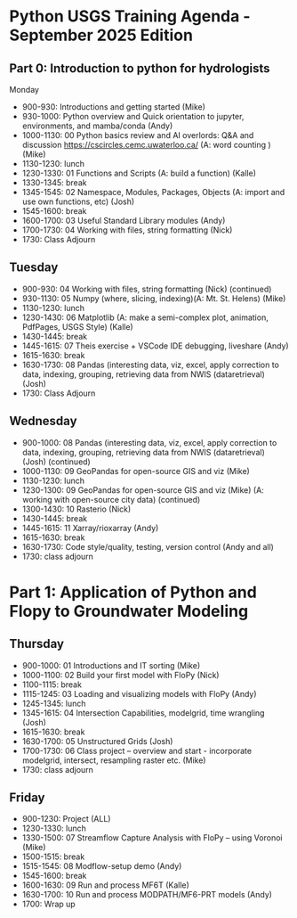 # Python USGS Training Agenda - September 2025 Edition
 
## Part 0: Introduction to python for hydrologists
Monday
- 900-930: Introductions and getting started  (Mike) 
- 930-1000: Python overview and Quick orientation to jupyter, environments, and mamba/conda (Andy) 
- 1000-1130: 00 Python basics review and AI overlords: Q&A and discussion https://cscircles.cemc.uwaterloo.ca/  (A: word counting ) (Mike) 
- 1130-1230: lunch
- 1230-1330: 01 Functions and Scripts  (A: build a function) (Kalle) 
- 1330-1345: break
- 1345-1545: 02 Namespace, Modules, Packages, Objects (A: import and use own functions, etc) (Josh) 
- 1545-1600: break
- 1600-1700: 03 Useful Standard Library modules (Andy) 
- 1700-1730: 04 Working with files, string formatting (Nick) 
- 1730: Class Adjourn 
 
## Tuesday
- 900-930:  04 Working with files, string formatting (Nick) (continued)
- 930-1130: 05 Numpy (where, slicing, indexing)(A: Mt. St. Helens) (Mike)
- 1130-1230: lunch
- 1230-1430: 06 Matplotlib (A: make a semi-complex plot, animation, PdfPages, USGS Style) (Kalle)
- 1430-1445: break
- 1445-1615: 07 Theis exercise + VSCode IDE debugging, liveshare (Andy) 
- 1615-1630: break
- 1630-1730: 08 Pandas (interesting data, viz, excel, apply correction to data, indexing, grouping, retrieving data from NWIS (dataretrieval) (Josh) 
- 1730: Class Adjourn

## Wednesday
- 900-1000: 08 Pandas (interesting data, viz, excel, apply correction to data, indexing, grouping, retrieving data from NWIS (dataretrieval) (Josh) (continued)
- 1000-1130: 09 GeoPandas for open-source GIS and viz (Mike)
- 1130-1230: lunch
- 1230-1300: 09 GeoPandas for open-source GIS and viz (Mike) (A: working with open-source city data) (continued)
- 1300-1430: 10 Rasterio (Nick) 
- 1430-1445: break
- 1445-1615: 11 Xarray/rioxarray (Andy) 
- 1615-1630: break
- 1630-1730: Code style/quality, testing, version control (Andy and all)
- 1730: class adjourn

# Part 1: Application of Python and Flopy to Groundwater Modeling 
## Thursday
- 900-1000: 01 Introductions and IT sorting (Mike)
- 1000-1100: 02 Build your first model with FloPy (Nick)
- 1100-1115: break
- 1115-1245: 03 Loading and visualizing models with FloPy (Andy) 
- 1245-1345: lunch
- 1345-1615: 04 Intersection Capabilities, modelgrid, time wrangling (Josh) 
- 1615-1630: break
- 1630-1700: 05 Unstructured Grids  (Josh) 
- 1700-1730: 06 Class project – overview and start - incorporate modelgrid, intersect, resampling raster etc. (Mike) 
- 1730: class adjourn
 
## Friday
- 900-1230: Project (ALL)
- 1230-1330: lunch
- 1330-1500: 07 Streamflow Capture Analysis with FloPy – using Voronoi (Mike) 
- 1500-1515: break
- 1515-1545: 08 Modflow-setup demo (Andy) 
- 1545-1600: break
- 1600-1630: 09 Run and process MF6T (Kalle) 
- 1630-1700: 10 Run and process MODPATH/MF6-PRT models (Andy) 
- 1700: Wrap up
